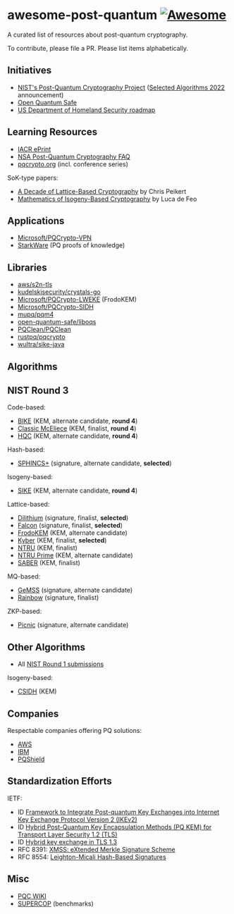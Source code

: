 # awesome-post-quantum [![Awesome](https://cdn.rawgit.com/sindresorhus/awesome/d7305f38d29fed78fa85652e3a63e154dd8e8829/media/badge.svg)](https://github.com/sindresorhus/awesome)

A curated list of resources about post-quantum cryptography.

To contribute, please file a PR. Please list items alphabetically.

## Initiatives

* [NIST's Post-Quantum Cryptography
  Project](https://csrc.nist.gov/projects/post-quantum-cryptography/post-quantum-cryptography-standardization) ([Selected Algorithms 2022](https://csrc.nist.gov/projects/post-quantum-cryptography/selected-algorithms-2022) announcement)
* [Open Quantum Safe](https://openquantumsafe.org/)
* [US Department of Homeland Security roadmap](https://www.dhs.gov/quantum)


## Learning Resources

* [IACR ePrint](https://www.google.com/search?q=site%3Aeprint.iacr.org+%22post-quantum%22)
* [NSA Post-Quantum Cryptography FAQ](https://media.defense.gov/2021/Aug/04/2002821837/-1/-1/1/Quantum_FAQs_20210804.PDF)
* [pqcrypto.org](https://pqcrypto.org/) (incl. conference series)

SoK-type papers:

* [A Decade of Lattice-Based Cryptography](https://eprint.iacr.org/2015/939.pdf) by Chris Peikert
* [Mathematics of Isogeny-Based Cryptography](https://arxiv.org/abs/1711.04062) by Luca de Feo


## Applications

* [Microsoft/PQCrypto-VPN](https://github.com/Microsoft/PQCrypto-VPN)
* [StarkWare](https://starkware.co/) (PQ proofs of knowledge)


## Libraries

* [aws/s2n-tls](https://github.com/aws/s2n-tls/tree/main/pq-crypto)
* [kudelskisecurity/crystals-go](https://github.com/kudelskisecurity/crystals-go)
* [Microsoft/PQCrypto-LWEKE](https://github.com/Microsoft/PQCrypto-LWEKE) (FrodoKEM)
* [Microsoft/PQCrypto-SIDH](https://github.com/Microsoft/PQCrypto-SIDH)
* [mupq/pqm4](https://github.com/mupq/pqm4)
* [open-quantum-safe/liboqs](https://github.com/open-quantum-safe/liboqs)
* [PQClean/PQClean](https://github.com/PQClean/PQClean)
* [rustpq/pqcrypto](https://github.com/rustpq/pqcrypto)
* [wultra/sike-java](https://github.com/wultra/sike-java)


## Algorithms 

## NIST Round 3

Code-based:

* [BIKE](https://www.esat.kuleuven.be/cosic/pqcrypto/saber/) (KEM, alternate candidate, **round 4**)
* [Classic McEliece](https://classic.mceliece.org/) (KEM, finalist, **round 4**)
* [HQC](https://www.pqc-hqc.org/) (KEM, alternate candidate, **round 4**)

Hash-based:

* [SPHINCS+](https://sphincs.org/) (signature, alternate candidate, **selected**)

Isogeny-based:

* [SIKE](https://sike.org/) (KEM, alternate candidate, **round 4**)

Lattice-based:

* [Dilithium](https://pq-crystals.org/dilithium/) (signature, finalist, **selected**)
* [Falcon](https://falcon-sign.info/) (signature, finalist, **selected**)
* [FrodoKEM](http://frodokem.org/) (KEM, alternate candidate)
* [Kyber](https://pq-crystals.org/kyber) (KEM, finalist, **selected**)
* [NTRU](https://ntru.org/) (KEM, finalist)
* [NTRU Prime](https://ntruprime.cr.yp.to/) (KEM, alternate candidate)
* [SABER](https://www.esat.kuleuven.be/cosic/pqcrypto/saber/) (KEM, finalist)

MQ-based:

* [GeMSS](https://www-polsys.lip6.fr/Links/NIST/GeMSS.html) (signature,
  alternate candidate)
* [Rainbow](https://www.pqcrainbow.org/) (signature, finalist)

ZKP-based:

* [Picnic](https://microsoft.github.io/Picnic/) (signature, alternate
  candidate)


## Other Algorithms

* All [NIST Round 1 submissions](https://csrc.nist.gov/Projects/post-quantum-cryptography/Round-1-Submissions)

Isogeny-based:

* [CSIDH](https://csidh.isogeny.org/) (KEM)


## Companies

Respectable companies offering PQ solutions:

* [AWS](https://docs.aws.amazon.com/kms/latest/developerguide/pqtls.html)
* [IBM](https://www.zurich.ibm.com/securityprivacy/quantumsafecryptography.html)
* [PQShield](https://pqshield.com/)


## Standardization Efforts

IETF:

* ID [Framework to Integrate Post-quantum Key Exchanges into Internet Key Exchange Protocol Version 2 (IKEv2)](https://datatracker.ietf.org/doc/html/draft-tjhai-ipsecme-hybrid-qske-ikev2-04)
* ID [Hybrid Post-Quantum Key Encapsulation Methods (PQ KEM) for Transport Layer Security 1.2 (TLS)](https://datatracker.ietf.org/doc/html/draft-campagna-tls-bike-sike-hybrid)
* ID [Hybrid key exchange in TLS 1.3](https://datatracker.ietf.org/doc/html/draft-ietf-tls-hybrid-design)
* RFC 8391: [XMSS: eXtended Merkle Signature Scheme](https://datatracker.ietf.org/doc/html/rfc8391)
* RFC 8554: [Leighton-Micali Hash-Based Signatures](https://datatracker.ietf.org/doc/html/rfc8554)


## Misc

* [PQC WIKI](https://pqc-wiki.fau.edu/w/Special:DatabaseHome)
* [SUPERCOP](https://bench.cr.yp.to/results-kem.html) (benchmarks)
